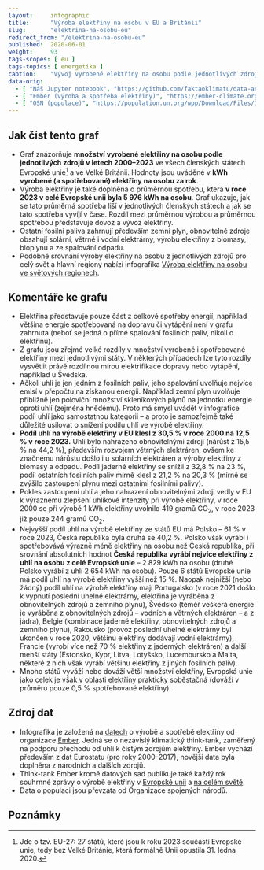 ```yaml
---
layout:     infographic
title:      "Výroba elektřiny na osobu v EU a Británii"
slug:       "elektrina-na-osobu-eu"
redirect_from: "/elektrina-na-osobu-eu"
published:  2020-06-01
weight:     93
tags-scopes: [ eu ]
tags-topics: [ energetika ]
caption:    "Vývoj vyrobené elektřiny na osobu podle jednotlivých zdrojů v letech 2000–2023 a srovnání se spotřebou pro členské státy Evropské unie a Velkou Británii. Hodnoty jsou uváděné v kWh na osobu za rok."
data-orig:
  - [ "Náš Jupyter notebook", "https://github.com/faktaoklimatu/data-analysis/blob/master/notebooks/per-capita-electricity-generation-eu.ipynb" ]
  - [ "Ember (výroba a spotřeba elektřiny)", "https://ember-climate.org/project/data-global-electricity-review/" ]
  - [ "OSN (populace)", "https://population.un.org/wpp/Download/Files/1_Indicator%20(Standard)/EXCEL_FILES/1_General/WPP2024_GEN_F01_DEMOGRAPHIC_INDICATORS_COMPACT.xlsx" ]
---
```


## Jak číst tento graf

* Graf znázorňuje **množství vyrobené elektřiny na osobu podle jednotlivých zdrojů v letech 2000–2023** ve všech členských státech Evropské unie[^EU] a ve Velké Británii. Hodnoty jsou uváděné v **<glossary id="w">kWh</glossary> vyrobené (a spotřebované) elektřiny na osobu za rok**.
* Výroba elektřiny je také doplněna o průměrnou spotřebu, která **v roce 2023 v celé Evropské unii byla 5 976 kWh na osobu**. Graf ukazuje, jak se tato průměrná spotřeba liší v jednotlivých členských státech a jak se tato spotřeba vyvíjí v čase. Rozdíl mezi průměrnou výrobou a průměrnou spotřebou představuje dovoz a vývoz elektřiny.
* Ostatní fosilní paliva zahrnují především zemní plyn, obnovitelné zdroje obsahují solární, větrné i vodní elektrárny, výrobu elektřiny z biomasy, bioplynu a ze spalování odpadu.
* Podobné srovnání výroby elektřiny na osobu z jednotlivých zdrojů pro celý svět a hlavní regiony nabízí infografika [Výroba elektřiny na osobu ve světových regionech](/infografiky/elektrina-na-osobu-svet).

## Komentáře ke grafu

* Elektřina představuje pouze část z celkové spotřeby energií, například většina energie spotřebovaná na dopravu či vytápění není v grafu zahrnuta (neboť se jedná o přímé spalování fosilních paliv, nikoli o elektřinu).
* Z grafu jsou zřejmé velké rozdíly v množství vyrobené i spotřebované elektřiny mezi jednotlivými státy. V některých případech lze tyto rozdíly vysvětlit právě rozdílnou mírou elektrifikace dopravy nebo vytápění, například u Švédska.
* Ačkoli uhlí je jen jedním z fosilních paliv, jeho spalování uvolňuje nejvíce emisí v přepočtu na získanou energii. Například zemní plyn uvolňuje přibližně jen poloviční množství skleníkových plynů na jednotku energie oproti uhlí (zejména hnědému). Proto má smysl uvádět v infografice podíl uhlí jako samostatnou kategorii – a proto je samozřejmě také důležité usilovat o snížení podílu uhlí ve výrobě elektřiny.
* **Podíl uhlí na výrobě elektřiny v EU klesl z 30,5 % v roce 2000 na 12,5 % v roce 2023.** Uhlí bylo nahrazeno obnovitelnými zdroji (nárůst z 15,5 % na 44,2 %), především rozvojem větrných elektráren, ovšem ke značnému nárůstu došlo i u solárních elektráren a výroby elektřiny z biomasy a odpadu. Podíl jaderné elektřiny se snížil z 32,8 % na 23 %, podíl ostatních fosilních paliv mírně klesl z 21,2 % na 20,3 % (mírně se zvýšilo zastoupení plynu mezi ostatními fosilními palivy).
* Pokles zastoupení uhlí a jeho nahrazení obnovitelnými zdroji vedly v EU k výraznému zlepšení uhlíkové intenzity při výrobě elektřiny, v roce 2000 se při výrobě 1 kWh elektřiny uvolnilo 419 gramů CO<sub>2</sub>, v roce 2023 již pouze 244 gramů CO<sub>2</sub>.
* Nejvyšší podíl uhlí na výrobě elektřiny ze států EU má Polsko – 61 % v roce 2023, Česká republika byla druhá se 40,2 %. Polsko však vyrábí i spotřebovává výrazně méně elektřiny na osobu než Česká republika, při srovnání absolutních hodnot **Česká republika vyrábí nejvíce elektřiny z uhlí na osobu z celé Evropské unie** – 2 829 kWh na osobu (druhé Polsko vyrábí z uhlí 2 654 kWh na osobu). Pouze 6 států Evropské unie má podíl uhlí na výrobě elektřiny vyšší než 15 %. Naopak nejnižší (nebo žádný) podíl uhlí na výrobě elektřiny mají Portugalsko (v roce 2021 došlo k vypnutí poslední uhelné elektrárny, elektřina je vyráběna z obnovitelných zdrojů a zemního plynu), Švédsko (téměř veškerá energie je vyráběna z obnovitelných zdrojů – vodních a větrných elektráren – a z jádra), Belgie (kombinace jaderné elektřiny, obnovitelných zdrojů a zemního plynu), Rakousko (provoz poslední uhelné elektrárny byl ukončen v roce 2020, většinu elektřiny dodávají vodní elektrárny), Francie (vyrobí více než 70 % elektřiny z jaderných elektráren) a další menší státy (Estonsko, Kypr, Litva, Lotyšsko, Lucembursko a Malta, některé z nich však vyrábí většinu elektřiny z jiných fosilních paliv).
* Mnoho států vyváží nebo dováží větší množství elektřiny, Evropská unie jako celek je však v oblasti elektřiny prakticky soběstačná (dováží v průměru pouze 0,5 % spotřebované elektřiny).

## Zdroj dat

* Infografika je založená na [datech](https://ember-climate.org/data-catalogue/yearly-electricity-data/) o výrobě a spotřebě elektřiny od organizace [Ember](https://ember-climate.org/). Jedná se o nezávislý klimatický think-tank, zaměřený na podporu přechodu od uhlí k čistým zdrojům elektřiny. Ember vychází především z dat Eurostatu (pro roky 2000–2017), novější data byla doplněna z národních a dalších zdrojů.
* Think-tank Ember kromě datových sad publikuje také každý rok souhrnné zprávy o výrobě elektřiny v [Evropské unii](https://ember-climate.org/insights/research/european-electricity-review-2024/) a [na celém světě](https://ember-climate.org/insights/research/global-electricity-review-2024/).
* Data o populaci jsou převzata od Organizace spojených národů.

## Poznámky

[^EU]: Jde o tzv. EU-27: 27 států, které jsou k roku 2023 součástí Evropské unie, tedy bez Velké Británie, která formálně Unii opustila 31. ledna 2020.

